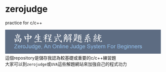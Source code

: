 # zerojudge
practice for c/c++

<a href="https://zerojudge.tw/" title="zerojudge"><img src="https://raw.githubusercontent.com/XassassinXsaberX/zerojudge/master/img/zerojudge.png" alt="測試圖片" ></a>  
這個repository是儲存我認為較基礎或重要的c/c++練習題  
大家可以到`zerojudge`或`UVA`這些解題網站來加強自己的程式功力  
